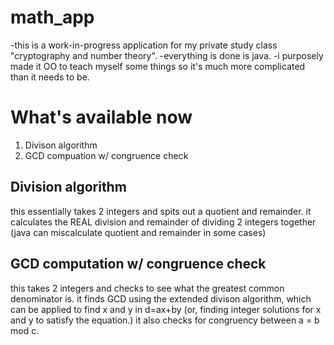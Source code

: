 math_app
========

-this is a work-in-progress application for my private study class "cryptography and number theory". 
-everything is done is java.
-i purposely made it OO to teach myself some things so it's much more complicated than it needs to be.

What's available now
====================
1. Divison algorithm
2. GCD compuation w/ congruence check

Division algorithm
------------------
  this essentially takes 2 integers and spits out a quotient and remainder. it calculates the REAL division and remainder of dividing 2 integers together (java can miscalculate quotient and remainder in some cases)
  
  
GCD computation w/ congruence check
-----------------------------------
  this takes 2 integers and checks to see what the greatest common denominator is. it finds GCD using the extended divison algorithm, which can be applied to find x and y in d=ax+by (or, finding integer solutions for x and y to satisfy the equation.)
  it also checks for congruency between a = b mod c.
